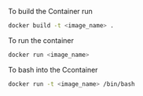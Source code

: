 To build the Container run

```bash
docker build -t <image_name> .
```

To run the container

```bash
docker run <image_name>
```

To bash into the Ccontainer

```bash
docker run -t <image_name> /bin/bash
```
